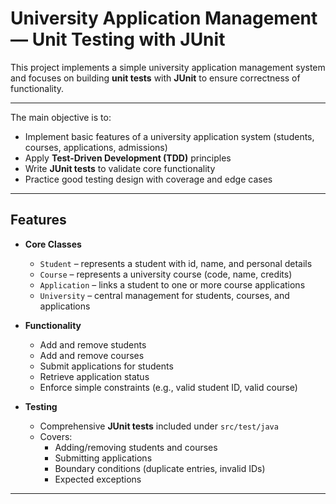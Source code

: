 # University Application Management — Unit Testing with JUnit

This project implements a simple university application management system and focuses on building **unit tests** with **JUnit** to ensure correctness of functionality.

---

The main objective is to:
- Implement basic features of a university application system (students, courses, applications, admissions)
- Apply **Test-Driven Development (TDD)** principles
- Write **JUnit tests** to validate core functionality
- Practice good testing design with coverage and edge cases

---

## Features

- **Core Classes**
  - `Student` – represents a student with id, name, and personal details
  - `Course` – represents a university course (code, name, credits)
  - `Application` – links a student to one or more course applications
  - `University` – central management for students, courses, and applications

- **Functionality**
  - Add and remove students
  - Add and remove courses
  - Submit applications for students
  - Retrieve application status
  - Enforce simple constraints (e.g., valid student ID, valid course)

- **Testing**
  - Comprehensive **JUnit tests** included under `src/test/java`
  - Covers:
    - Adding/removing students and courses
    - Submitting applications
    - Boundary conditions (duplicate entries, invalid IDs)
    - Expected exceptions

---

